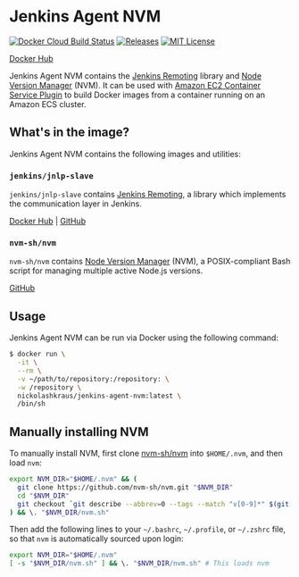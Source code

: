 # Jenkins Agent NVM

[![Docker Cloud Build Status](https://img.shields.io/docker/cloud/build/nickolashkraus/jenkins-agent-nvm?color=blue)](https://cloud.docker.com/u/nickolashkraus/repository/docker/nickolashkraus/jenkins-agent-nvm)
[![Releases](https://img.shields.io/github/v/release/NickolasHKraus/jenkins-agent-nvm?color=blue)](https://github.com/NickolasHKraus/jenkins-agent-nvm/releases)
[![MIT License](https://img.shields.io/badge/license-MIT-blue.svg)](https://github.com/NickolasHKraus/jenkins-agent-nvm/blob/master/LICENSE)

[Docker Hub](https://cloud.docker.com/u/nickolashkraus/repository/docker/nickolashkraus/jenkins-agent-nvm)

Jenkins Agent NVM contains the [Jenkins Remoting](https://jenkins.io/projects/remoting/) library and [Node Version Manager](https://github.com/nvm-sh/nvm) (NVM). It can be used with [Amazon EC2 Container Service Plugin](https://wiki.jenkins.io/display/JENKINS/Amazon+EC2+Container+Service+Plugin) to build Docker images from a container running on an Amazon ECS cluster.

## What's in the image?

Jenkins Agent NVM contains the following images and utilities:

### `jenkins/jnlp-slave`

`jenkins/jnlp-slave` contains [Jenkins Remoting](https://github.com/jenkinsci/remoting), a library which implements the communication layer in Jenkins.

[Docker Hub](https://hub.docker.com/r/jenkins/jnlp-slave/) | [GitHub](https://github.com/jenkinsci/docker-jnlp-slave)

### `nvm-sh/nvm`

`nvm-sh/nvm` contains [Node Version Manager](https://github.com/nvm-sh/nvm) (NVM), a POSIX-compliant Bash script for managing multiple active Node.js versions.

[GitHub](https://github.com/nvm-sh/nvm)

## Usage

Jenkins Agent NVM can be run via Docker using the following command:

```bash
$ docker run \
  -it \
  --rm \
  -v ~/path/to/repository:/repository: \
  -w /repository \
  nickolashkraus/jenkins-agent-nvm:latest \
  /bin/sh
```

## Manually installing NVM

To manually install NVM, first clone [nvm-sh/nvm](https://github.com/nvm-sh/nvm) into `$HOME/.nvm`, and then load `nvm`:

```bash
export NVM_DIR="$HOME/.nvm" && (
  git clone https://github.com/nvm-sh/nvm.git "$NVM_DIR"
  cd "$NVM_DIR"
  git checkout `git describe --abbrev=0 --tags --match "v[0-9]*" $(git rev-list --tags --max-count=1)`
) && \. "$NVM_DIR/nvm.sh"
```

Then add the following lines to your `~/.bashrc`, `~/.profile`, or `~/.zshrc` file, so that `nvm` is automatically sourced upon login:

```bash
export NVM_DIR="$HOME/.nvm"
[ -s "$NVM_DIR/nvm.sh" ] && \. "$NVM_DIR/nvm.sh" # This loads nvm
